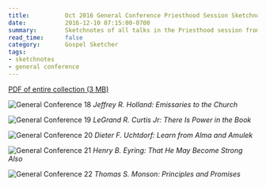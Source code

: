 ```yaml
---
title:          Oct 2016 General Conference Priesthood Session Sketchnotes
date:           2016-12-10 07:15:00-0700
summary:        Sketchnotes of all talks in the Priesthood session from Oct 2016 LDS General Conference
read_time:      false
category:       Gospel Sketcher
tags:
- sketchnotes
- general conference
---
```


[PDF of entire collection (3 MB)](/images/sketchnotes/general-conference-oct-2016/oct-2016-general-conference-04-priesthood-sketchnotes.pdf)

![General Conference 18](/images/sketchnotes/general-conference-oct-2016/oct-2016-general-conference-sketchnote-18.jpg)
_Jeffrey R. Holland: Emissaries to the Church_

![General Conference 19](/images/sketchnotes/general-conference-oct-2016/oct-2016-general-conference-sketchnote-19.jpg)
_LeGrand R. Curtis Jr: There Is Power in the Book_

![General Conference 20](/images/sketchnotes/general-conference-oct-2016/oct-2016-general-conference-sketchnote-20.jpg)
_Dieter F. Uchtdorf: Learn from Alma and Amulek_

![General Conference 21](/images/sketchnotes/general-conference-oct-2016/oct-2016-general-conference-sketchnote-21.jpg)
_Henry B. Eyring: That He May Become Strong Also_

![General Conference 22](/images/sketchnotes/general-conference-oct-2016/oct-2016-general-conference-sketchnote-22.jpg)
_Thomas S. Monson: Principles and Promises_
